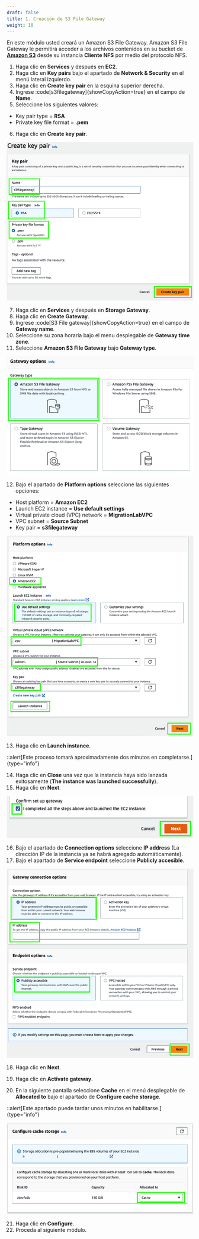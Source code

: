 ```yaml
---
draft: false
title: 1. Creación de S3 File Gateway
weight: 10
---
```

En este módulo usted creará un Amazon S3 File Gateway. Amazon S3 File Gateway le permitirá acceder a los archivos contenidos en su bucket de [**Amazon S3**](https://s3.console.aws.amazon.com/s3/) desde su instancia **Cliente NFS** por medio del protocolo NFS.

1. Haga clic en **Services** y después en **EC2**.
2. Haga clic en **Key pairs** bajo el apartado de **Network & Security** en el menú lateral izquierdo.
3. Haga clic en **Create key pair** en la esquina superior derecha.
4. Ingrese :code[s3filegateway]{showCopyAction=true} en el campo de **Name**.
5. Seleccione los siguientes valores:
* Key pair type = **RSA**
* Private key file format = **.pem**
6. Haga clic en **Create key pair**.

![Create key pair](/static/images/sg/keypair.png)

7. Haga clic en **Services** y después en **Storage Gateway**.
8. Haga clic en **Create Gateway**.
9. Ingrese :code[S3 File gateway]{showCopyAction=true} en el campo de **Gateway name**.
10. Seleccione su zona horaria bajo el menu desplegable de **Gateway time zone**.
11. Seleccione **Amazon S3 File Gateway** bajo **Gateway type**.

![Settings](/static/images/sg/sgsettings1.png)

12. Bajo el apartado de **Platform options** seleccione las siguientes opciones:

* Host platform = **Amazon EC2**
* Launch EC2 instance = **Use default settings**
* Virtual private cloud (VPC) network = **MigrationLabVPC**
* VPC subnet = **Source Subnet**
* Key pair = **s3filegateway**

![Settings](/static/images/sg/sgsettings2.png)

13. Haga clic en **Launch instance**.

::alert[Este proceso tomará aproximadamente dos minutos en completarse.]{type="info"}

14. Haga clic en **Close** una vez que la instancia haya sido lanzada exitosamente (**The instance was launched successfully**).
15. Haga clic en **Next**.

![Confirm set up gateway](/static/images/sg/confirm.png)

16. Bajo el apartado de **Connection options** seleccione **IP address** (La dirección IP de la instancia ya se habrá agregado automáticamente).
17. Bajo el apartado de **Service endpoint** seleccione **Publicly accesible**.

![Endpoint options](/static/images/sg/endpointoptions.png)

18. Haga clic en **Next**.
19. Haga clic en **Activate gateway**.

20. En la siguiente pantalla seleccione **Cache** en el menú desplegable de **Allocated to** bajo el apartado de **Configure cache storage**.

::alert[Este apartado puede tardar unos minutos en habilitarse.]{type="info"}

![Configure gateway](/static/images/sg/configuregateway.png)

21. Haga clic en **Configure**.
22. Proceda al siguiente módulo.